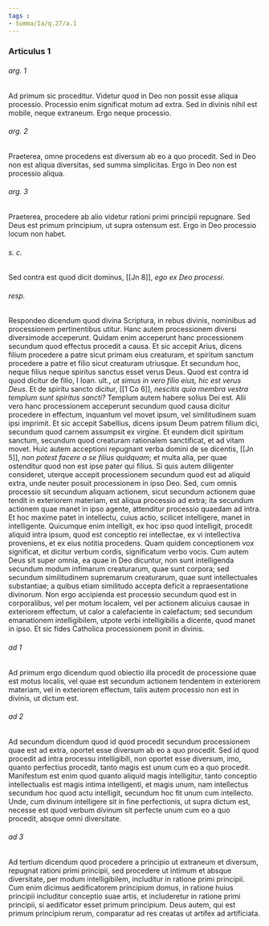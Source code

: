 ```yaml
---
tags : 
- Summa/Ia/q.27/a.1
---
```


### Articulus 1

###### arg. 1
Ad primum sic proceditur. Videtur quod in Deo non possit esse aliqua processio. Processio enim significat motum ad extra. Sed in divinis nihil est mobile, neque extraneum. Ergo neque processio.

###### arg. 2
Praeterea, omne procedens est diversum ab eo a quo procedit. Sed in Deo non est aliqua diversitas, sed summa simplicitas. Ergo in Deo non est processio aliqua.

###### arg. 3
Praeterea, procedere ab alio videtur rationi primi principii repugnare. Sed Deus est primum principium, ut supra ostensum est. Ergo in Deo processio locum non habet.

###### s. c.
Sed contra est quod dicit dominus, [[Jn 8]], *ego ex Deo processi*.

###### resp.
Respondeo dicendum quod divina Scriptura, in rebus divinis, nominibus ad processionem pertinentibus utitur. Hanc autem processionem diversi diversimode acceperunt. Quidam enim acceperunt hanc processionem secundum quod effectus procedit a causa. Et sic accepit Arius, dicens filium procedere a patre sicut primam eius creaturam, et spiritum sanctum procedere a patre et filio sicut creaturam utriusque. Et secundum hoc, neque filius neque spiritus sanctus esset verus Deus. Quod est contra id quod dicitur de filio, I Ioan. ult., *ut simus in vero filio eius, hic est verus Deus*. Et de spiritu sancto dicitur, [[1 Co 6]], *nescitis quia membra vestra templum sunt spiritus sancti?* Templum autem habere solius Dei est. Alii vero hanc processionem acceperunt secundum quod causa dicitur procedere in effectum, inquantum vel movet ipsum, vel similitudinem suam ipsi imprimit. Et sic accepit Sabellius, dicens ipsum Deum patrem filium dici, secundum quod carnem assumpsit ex virgine. Et eundem dicit spiritum sanctum, secundum quod creaturam rationalem sanctificat, et ad vitam movet. Huic autem acceptioni repugnant verba domini de se dicentis, [[Jn 5]], *non potest facere a se filius quidquam*; et multa alia, per quae ostenditur quod non est ipse pater qui filius. Si quis autem diligenter consideret, uterque accepit processionem secundum quod est ad aliquid extra, unde neuter posuit processionem in ipso Deo. Sed, cum omnis processio sit secundum aliquam actionem, sicut secundum actionem quae tendit in exteriorem materiam, est aliqua processio ad extra; ita secundum actionem quae manet in ipso agente, attenditur processio quaedam ad intra. Et hoc maxime patet in intellectu, cuius actio, scilicet intelligere, manet in intelligente. Quicumque enim intelligit, ex hoc ipso quod intelligit, procedit aliquid intra ipsum, quod est conceptio rei intellectae, ex vi intellectiva proveniens, et ex eius notitia procedens. Quam quidem conceptionem vox significat, et dicitur verbum cordis, significatum verbo vocis. Cum autem Deus sit super omnia, ea quae in Deo dicuntur, non sunt intelligenda secundum modum infimarum creaturarum, quae sunt corpora; sed secundum similitudinem supremarum creaturarum, quae sunt intellectuales substantiae; a quibus etiam similitudo accepta deficit a repraesentatione divinorum. Non ergo accipienda est processio secundum quod est in corporalibus, vel per motum localem, vel per actionem alicuius causae in exteriorem effectum, ut calor a calefaciente in calefactum; sed secundum emanationem intelligibilem, utpote verbi intelligibilis a dicente, quod manet in ipso. Et sic fides Catholica processionem ponit in divinis.

###### ad 1
Ad primum ergo dicendum quod obiectio illa procedit de processione quae est motus localis, vel quae est secundum actionem tendentem in exteriorem materiam, vel in exteriorem effectum, talis autem processio non est in divinis, ut dictum est.

###### ad 2
Ad secundum dicendum quod id quod procedit secundum processionem quae est ad extra, oportet esse diversum ab eo a quo procedit. Sed id quod procedit ad intra processu intelligibili, non oportet esse diversum, imo, quanto perfectius procedit, tanto magis est unum cum eo a quo procedit. Manifestum est enim quod quanto aliquid magis intelligitur, tanto conceptio intellectualis est magis intima intelligenti, et magis unum, nam intellectus secundum hoc quod actu intelligit, secundum hoc fit unum cum intellecto. Unde, cum divinum intelligere sit in fine perfectionis, ut supra dictum est, necesse est quod verbum divinum sit perfecte unum cum eo a quo procedit, absque omni diversitate.

###### ad 3
Ad tertium dicendum quod procedere a principio ut extraneum et diversum, repugnat rationi primi principii, sed procedere ut intimum et absque diversitate, per modum intelligibilem, includitur in ratione primi principii. Cum enim dicimus aedificatorem principium domus, in ratione huius principii includitur conceptio suae artis, et includeretur in ratione primi principii, si aedificator esset primum principium. Deus autem, qui est primum principium rerum, comparatur ad res creatas ut artifex ad artificiata.


